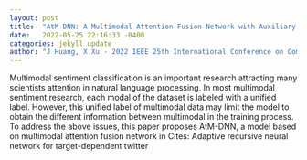 ```yaml
---
layout: post
title:  "AtM-DNN: A Multimodal Attention Fusion Network with Auxiliary Function for Sentiment Classification"
date:   2022-05-25 22:16:33 -0400
categories: jekyll update
author: "J Huang, X Xu - 2022 IEEE 25th International Conference on Computer , 2022"
---
```

Multimodal sentiment classification is an important research attracting many scientists  attention in natural language processing. In most multimodal sentiment research, each modal of the dataset is labeled with a unified label. However, this unified label of multimodal data may limit the model to obtain the different information between multimodal in the training process. To address the above issues, this paper proposes AtM-DNN, a model based on multimodal attention fusion network in  Cites: Adaptive recursive neural network for target-dependent twitter 